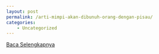 ```yaml
---
layout: post
permalink: /arti-mimpi-akan-dibunuh-orang-dengan-pisau/
categories:
    - Uncategorized
---
```


[Baca Selengkapnya](/08)